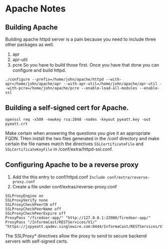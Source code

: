 # Apache Notes

## Building Apache
Building apache httpd server is a pain because you need to include three other packages as well.
1. apr
1. apr-util
1. pcre
So you have to build those first. Once you have that done you can configure and build httpd.

```
./configure --prefix=/home/john/apache/httpd --with-apr=/home/john/apache/apr --with-apr-util=/home/john/apache/apr-util --with-pcre=/home/john/apache/pcre --enable-load-all-modules --enable-ssl
```

## Building a self-signed cert for Apache.
```
openssl req -x509 -newkey rsa:2048 -nodes -keyout pyeatt.key -out pyeatt.crt
```
Make certain when answering the questions you give it an appropriate FQDN. THen install the two files generated in the /conf
directory and make certain the file names match the directives `SSLCertificateFile` and `SSLCertificateKeyFile` in /conf/extra/httpd-ssl.conf.

## Configuring Apache to be a reverse proxy

1. Add the this entry to conf/httpd.conf `Include conf/extra/reverse-proxy.conf`
1. Create a file under conf/extras/reverse-proxy.conf
```
SSLProxyEngine on
SSLProxyVerify none
SSLProxyCheckPeerCN off
SSLProxyCheckPeerName off
SSLProxyCheckPeerExpire off
ProxyPass "/firedoor-app/" "http://127.0.0.1:22080/firedoor-app/"
ProxyPass "/InformaCast/RESTServices/V1/" "https://jspyeatt.qadev.singlewire.com:8444/InformaCast/RESTServices/V1/"
```
The SSLProxy* directives allow the proxy to send to secure backend servers with self-signed certs.
